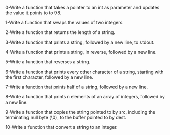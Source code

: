 0-Write a function that takes a pointer to an int as
parameter and updates the value it points to to 98.

1-Write a function that swaps the values of two integers.

2-Write a function that returns the length of a string.

3-Write a function that prints a string, followed by a
new line, to stdout.

4-Write a function that prints a string, in reverse,
followed by a new line.

5-Write a function that reverses a string.

6-Write a function that prints every other character of
a string, starting with the first character, followed by
a new line.

7-Write a function that prints half of a string, followed
by a new line.

8-Write a function that prints n elements of an array of
integers, followed by a new line.

9-Write a function that copies the string pointed to by
src, including the terminating null byte (\0), to the
buffer pointed to by dest.

10-Write a function that convert a string to an integer.
